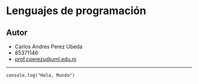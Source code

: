 # Lenguajes de programación 

## Autor

- Carlos Andres Perez Ubeda
- 85371146
- prof.cperezu@uml.edu.ni

---

```
console.log("Hola, Mundo")
```
